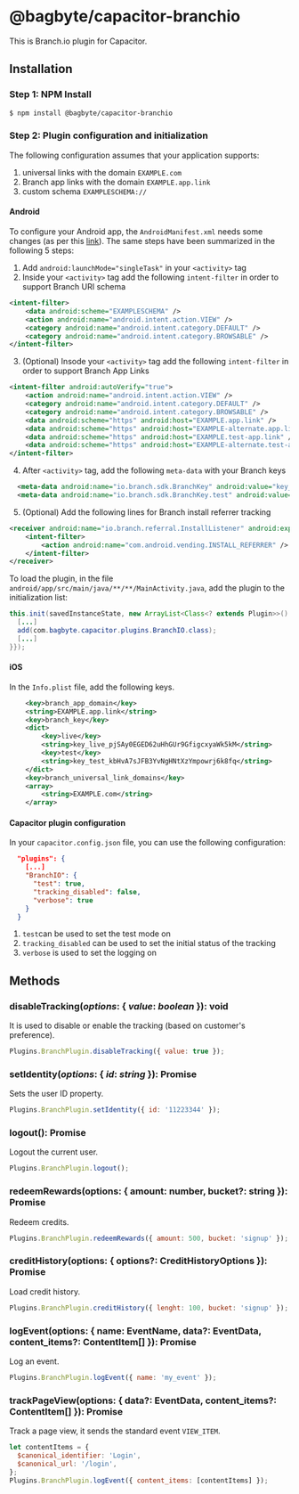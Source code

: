 # @bagbyte/capacitor-branchio
This is Branch.io plugin for Capacitor.

## Installation

### Step 1: NPM Install
```bash
$ npm install @bagbyte/capacitor-branchio
```

### Step 2: Plugin configuration and initialization
The following configuration assumes that your application supports:
1. universal links with the domain `EXAMPLE.com`
2. Branch app links with the domain `EXAMPLE.app.link`
3. custom schema `EXAMPLESCHEMA://`

#### Android
To configure your Android app, the `AndroidManifest.xml` needs some changes (as per this [link](https://docs.branch.io/apps/android/#configure-app)). The same steps have been summarized in the following 5 steps:

1. Add `android:launchMode="singleTask"` in your `<activity>` tag
2. Inside your `<activity>` tag add the following `intent-filter` in order to support Branch URI schema 
```xml
<intent-filter>
    <data android:scheme="EXAMPLESCHEMA" />
    <action android:name="android.intent.action.VIEW" />
    <category android:name="android.intent.category.DEFAULT" />
    <category android:name="android.intent.category.BROWSABLE" />
</intent-filter>
```
3. (Optional) Insode your `<activity>` tag add the following `intent-filter` in order to support Branch App Links 
```xml
<intent-filter android:autoVerify="true">
    <action android:name="android.intent.action.VIEW" />
    <category android:name="android.intent.category.DEFAULT" />
    <category android:name="android.intent.category.BROWSABLE" />
    <data android:scheme="https" android:host="EXAMPLE.app.link" />
    <data android:scheme="https" android:host="EXAMPLE-alternate.app.link" />
    <data android:scheme="https" android:host="EXAMPLE.test-app.link" />
    <data android:scheme="https" android:host="EXAMPLE-alternate.test-app.link" />
</intent-filter>
```
4. After `<activity>` tag, add the following `meta-data` with your Branch keys
```xml
  <meta-data android:name="io.branch.sdk.BranchKey" android:value="key_live_kaFuWw8WvY7yn1d9yYiP8gokwqjV0Sw" />
  <meta-data android:name="io.branch.sdk.BranchKey.test" android:value="key_test_hlxrWC5Zx16DkYmWu4AHiimdqugRYMr" />
```
5. (Optional) Add the following lines for Branch install referrer tracking
```xml
<receiver android:name="io.branch.referral.InstallListener" android:exported="true">
    <intent-filter>
        <action android:name="com.android.vending.INSTALL_REFERRER" />
    </intent-filter>
</receiver>
```

To load the plugin, in the file `android/app/src/main/java/**/**/MainActivity.java`, add the plugin to the initialization list:

```java
this.init(savedInstanceState, new ArrayList<Class<? extends Plugin>>() {{
  [...]
  add(com.bagbyte.capacitor.plugins.BranchIO.class);
  [...]
}});
```

#### iOS
In the `Info.plist` file, add the following keys.

```xml
	<key>branch_app_domain</key>
	<string>EXAMPLE.app.link</string>
	<key>branch_key</key>
	<dict>
		<key>live</key>
		<string>key_live_pjSAy0EGED62uHhGUr9GfigcxyaWk5kM</string>
		<key>test</key>
		<string>key_test_kbHvA7sJFB3YvNgHNtXzYmpowrj6k8fq</string>
	</dict>
	<key>branch_universal_link_domains</key>
	<array>
		<string>EXAMPLE.com</string>
	</array>
```

#### Capacitor plugin configuration
In your `capacitor.config.json` file, you can use the following configuration:

```json
  "plugins": {
    [...]
    "BranchIO": {
      "test": true,
      "tracking_disabled": false,
      "verbose": true
    }
  }
```

1. `test`can be used to set the test mode on
2. `tracking_disabled` can be used to set the initial status of the tracking
3. `verbose` is used to set the logging on

## Methods

### disableTracking(_options_: { _value_: _boolean_ }): void
It is used to disable or enable the tracking (based on customer's preference).

```js
Plugins.BranchPlugin.disableTracking({ value: true });
```

### setIdentity(_options_: { _id_: _string_ }): Promise<void>
Sets the user ID property.

```js
Plugins.BranchPlugin.setIdentity({ id: '11223344' });
```

### logout(): Promise<void>
Logout the current user.

```js
Plugins.BranchPlugin.logout();
```

### redeemRewards(options: { amount: number, bucket?: string }): Promise<any>
Redeem credits.

```js
Plugins.BranchPlugin.redeemRewards({ amount: 500, bucket: 'signup' });
```

### creditHistory(options: { options?: CreditHistoryOptions }): Promise<any>
Load credit history.

```js
Plugins.BranchPlugin.creditHistory({ lenght: 100, bucket: 'signup' });
```

### logEvent(options: { name: EventName, data?: EventData, content_items?: ContentItem[] }): Promise<void>
Log an event.

```js
Plugins.BranchPlugin.logEvent({ name: 'my_event' });
```

### trackPageView(options: { data?: EventData, content_items?: ContentItem[] }): Promise<void>
Track a page view, it sends the standard event `VIEW_ITEM`.

```js
let contentItems = {
  $canonical_identifier: 'Login',
  $canonical_url: '/login',
};
Plugins.BranchPlugin.logEvent({ content_items: [contentItems] });
```
